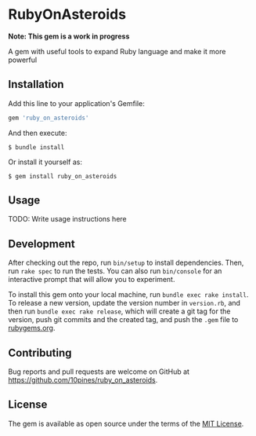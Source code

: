 # RubyOnAsteroids

**Note: This gem is a work in progress**

A gem with useful tools to expand Ruby language and make it more powerful

## Installation

Add this line to your application's Gemfile:

```ruby
gem 'ruby_on_asteroids'
```

And then execute:

    $ bundle install

Or install it yourself as:

    $ gem install ruby_on_asteroids

## Usage

TODO: Write usage instructions here

## Development

After checking out the repo, run `bin/setup` to install dependencies. Then, run `rake spec` to run the tests. You can also run `bin/console` for an interactive prompt that will allow you to experiment.

To install this gem onto your local machine, run `bundle exec rake install`. To release a new version, update the version number in `version.rb`, and then run `bundle exec rake release`, which will create a git tag for the version, push git commits and the created tag, and push the `.gem` file to [rubygems.org](https://rubygems.org).

## Contributing

Bug reports and pull requests are welcome on GitHub at https://github.com/10pines/ruby_on_asteroids.

## License

The gem is available as open source under the terms of the [MIT License](https://opensource.org/licenses/MIT).
